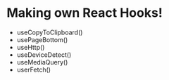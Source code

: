 # Making own React Hooks!
- useCopyToClipboard()
- usePageBottom()
- useHttp()
- useDeviceDetect()
- useMediaQuery()
- userFetch()

